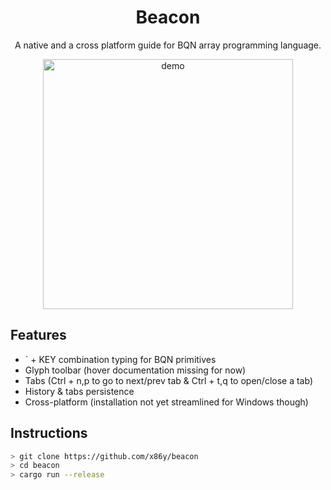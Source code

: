 <h1 align="center">Beacon</h1>
<p align="center">
A native and a cross platform guide for BQN array programming language.
</p>
<p align="center">
    <img width="400" src="https://github.com/x86y/beacon/blob/main/assets/demo.png" alt="demo"/>
</p>

## Features
- \` + KEY combination typing for BQN primitives
- Glyph toolbar (hover documentation missing for now)
- Tabs (Ctrl + n,p to go to next/prev tab & Ctrl + t,q to open/close a tab)
- History & tabs persistence
- Cross-platform (installation not yet streamlined for Windows though)


## Instructions
```sh
> git clone https://github.com/x86y/beacon
> cd beacon
> cargo run --release
```
